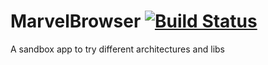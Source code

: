 MarvelBrowser [![Build Status](https://travis-ci.org/raphaelmor/MarvelBrowser.svg?branch=master)](https://travis-ci.org/raphaelmor/MarvelBrowser)
=============

A sandbox app to try different architectures and libs
